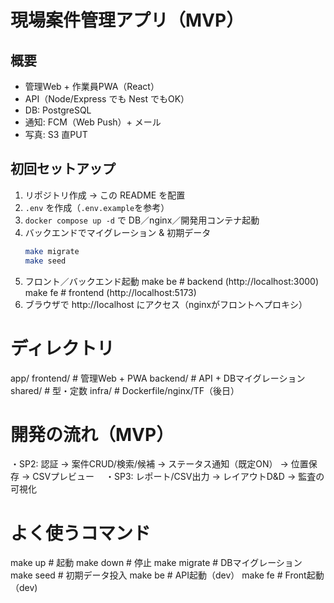 # 現場案件管理アプリ（MVP）

## 概要
- 管理Web + 作業員PWA（React）
- API（Node/Express でも Nest でもOK）
- DB: PostgreSQL
- 通知: FCM（Web Push）+ メール
- 写真: S3 直PUT

## 初回セットアップ
1) リポジトリ作成 → この README を配置  
2) `.env` を作成（`.env.example`を参考）  
3) `docker compose up -d` で DB／nginx／開発用コンテナ起動  
4) バックエンドでマイグレーション & 初期データ  
   ```bash
   make migrate
   make seed
5) フロント／バックエンド起動
   make be   # backend (http://localhost:3000)
   make fe   # frontend (http://localhost:5173)
6) ブラウザで http://localhost にアクセス（nginxがフロントへプロキシ）

# ディレクトリ
app/
  frontend/   # 管理Web + PWA
  backend/    # API + DBマイグレーション
  shared/     # 型・定数
  infra/      # Dockerfile/nginx/TF（後日）

# 開発の流れ（MVP）
  ・SP2: 認証 → 案件CRUD/検索/候補 → ステータス通知（既定ON） → 位置保存 → CSVプレビュー
　・SP3: レポート/CSV出力 → レイアウトD&D → 監査の可視化

# よく使うコマンド
  make up       # 起動
  make down     # 停止
  make migrate  # DBマイグレーション
  make seed     # 初期データ投入
  make be       # API起動（dev）
  make fe       # Front起動（dev)
